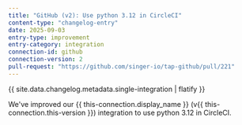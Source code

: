 ```yaml
---
title: "GitHub (v2): Use python 3.12 in CircleCI"
content-type: "changelog-entry"
date: 2025-09-03
entry-type: improvement
entry-category: integration
connection-id: github
connection-version: 2
pull-request: "https://github.com/singer-io/tap-github/pull/221"
---
```

{{ site.data.changelog.metadata.single-integration | flatify }}

We've improved our {{ this-connection.display_name }} (v{{ this-connection.this-version }}) integration to use python 3.12 in CircleCI.